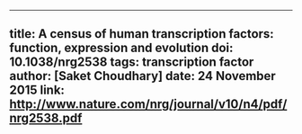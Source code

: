 ﻿-----------------------
title: A census of human transcription factors: function, expression and evolution
doi: 10.1038/nrg2538
tags: transcription factor
author: [Saket Choudhary]
date: 24 November 2015
link: http://www.nature.com/nrg/journal/v10/n4/pdf/nrg2538.pdf
-------------------

